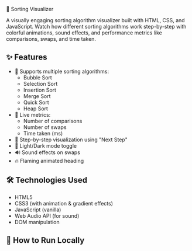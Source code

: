 🔢 Sorting Visualizer

A visually engaging sorting algorithm visualizer built with HTML, CSS, and JavaScript. Watch how different sorting algorithms work step-by-step with colorful animations, sound effects, and performance metrics like comparisons, swaps, and time taken.

## ✨ Features

- 🔁 Supports multiple sorting algorithms:
  - Bubble Sort
  - Selection Sort
  - Insertion Sort
  - Merge Sort
  - Quick Sort
  - Heap Sort
- 🧮 Live metrics:
  - Number of comparisons
  - Number of swaps
  - Time taken (ms)
- 🧭 Step-by-step visualization using "Next Step"
- 🌙 Light/Dark mode toggle
- 🔊 Sound effects on swaps
- 🔥 Flaming animated heading





## 🛠️ Technologies Used


- HTML5
- CSS3 (with animation & gradient effects)
- JavaScript (vanilla)
- Web Audio API (for sound)
- DOM manipulation

## 🚀 How to Run Locally


